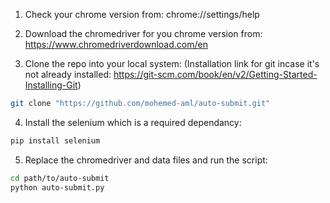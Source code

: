 1. Check your chrome version from: chrome://settings/help 

2. Download the chromedriver for you chrome version from: https://www.chromedriverdownload.com/en

3. Clone the repo into your local system:
   (Installation link for git incase it's not already installed: https://git-scm.com/book/en/v2/Getting-Started-Installing-Git)
  ```bash
  git clone "https://github.com/mohemed-aml/auto-submit.git"
  ```

4. Install the selenium which is a required dependancy:
  ```bash
  pip install selenium
  ```

5. Replace the chromedriver and data files and run the script:
 ```bash
cd path/to/auto-submit
python auto-submit.py
```
